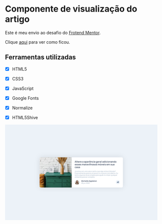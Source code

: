 # Componente de visualização do artigo

Este é meu envio ao desafio do [Frotend Mentor](https://www.frontendmentor.io/profile/EdivandroLima).

Clique [aqui](https://fem-componente-de-visualizacao-do-artigo.vercel.app/) para ver como ficou.

## Ferramentas utilizadas
- [x] HTML5
- [x] CSS3
- [x] JavaScript
- [x] Google Fonts
- [x] Normalize
- [x] HTML5Shive


![Preview](./design/preview-final.png)